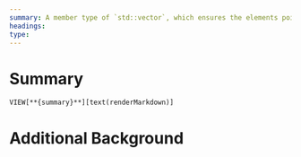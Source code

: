 ```yaml
---
summary: A member type of `std::vector`, which ensures the elements pointed to cannot be modified. Provides read-only access similar to iterator.
headings: 
type:
---
```

# Summary
`VIEW[**{summary}**][text(renderMarkdown)]`
# Additional Background
